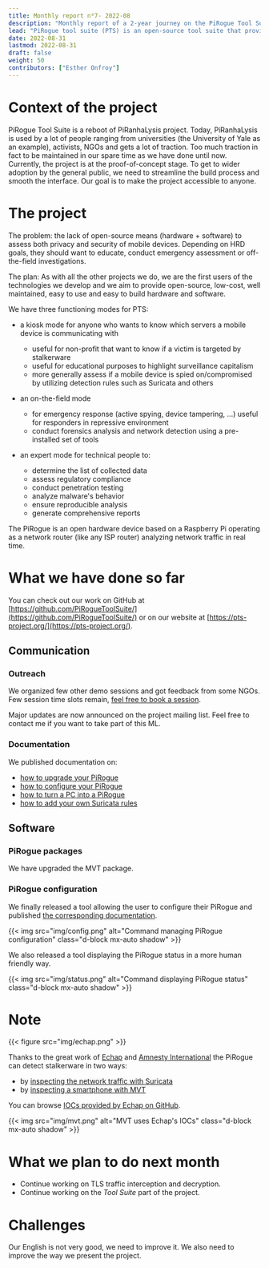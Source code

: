 ```yaml
---
title: Monthly report n⁰7- 2022-08
description: "Monthly report of a 2-year journey on the PiRogue Tool Suite project"
lead: "PiRogue tool suite (PTS) is an open-source tool suite that provides a comprehensive mobile forensic and network traffic analysis platform."
date: 2022-08-31
lastmod: 2022-08-31
draft: false
weight: 50
contributors: ["Esther Onfroy"]
---
```


# Context of the project
PiRogue Tool Suite is a reboot of PiRanhaLysis project. Today, PiRanhaLysis is used by a lot of people ranging from universities (the University of Yale as an example), activists, NGOs and gets a lot of traction. Too much traction in fact to be maintained in our spare time as we have done until now. Currently, the project is at the proof-of-concept stage. To get to wider adoption by the general public, we need to streamline the build process and smooth the interface. Our goal is to make the project accessible to anyone.

# The project
The problem: the lack of open-source means (hardware + software) to assess both privacy and security of mobile devices. Depending on HRD goals, they should want to educate, conduct emergency assessment or off-the-field investigations.

The plan: As with all the other projects we do, we are the first users of the technologies we develop and we aim to provide open-source, low-cost, well maintained, easy to use and easy to build hardware and software. 

We have three functioning modes for PTS:

- a kiosk mode for anyone who wants to know which servers a mobile device is communicating with
  - useful for non-profit that want to know if a victim is targeted by stalkerware
  - useful for educational purposes to highlight surveillance capitalism
  - more generally assess if a mobile device is spied on/compromised by utilizing detection rules such as Suricata and others

- an on-the-field mode
  - for emergency response (active spying, device tampering, ...) useful for responders in repressive environment
  - conduct forensics analysis and network detection using a pre-installed set of tools

- an expert mode for technical people to:
  - determine the list of collected data
  - assess regulatory compliance
  - conduct penetration testing 
  - analyze malware's behavior
  - ensure reproducible analysis
  - generate comprehensive reports

The PiRogue is an open hardware device based on a Raspberry Pi operating as a network router (like any ISP router) analyzing network traffic in real time. 

# What we have done so far
You can check out our work on GitHub at [https://github.com/PiRogueToolSuite/](https://github.com/PiRogueToolSuite/) or on our website at [https://pts-project.org/](https://pts-project.org/).

## Communication

### Outreach
We organized few other demo sessions and got feedback from some NGOs. Few session time slots remain, [feel free to book a session](https://framadate.org/cHlg9UnuzL7LAErP).

Major updates are now announced on the project mailing list. Feel free to contact me if you want to take part of this ML.

### Documentation
We published documentation on:

* [how to upgrade your PiRogue](https://pts-project.org/docs/pirogue/operating-system/#upgrade)
* [how to configure your PiRogue](https://pts-project.org/docs/pirogue/configuration/)
* [how to turn a PC into a PiRogue](https://pts-project.org/docs/recipes/turn-a-regular-pc-into-a-pirogue/)
* [how to add your own Suricata rules](https://pts-project.org/docs/recipes/add-your-own-suricata-rules-to-pirogue/)

## Software

### PiRogue packages
We have upgraded the MVT package.

### PiRogue configuration
We finally released a tool allowing the user to configure their PiRogue and published [the corresponding documentation](https://pts-project.org/docs/pirogue/configuration/).

{{< img src="img/config.png" alt="Command managing PiRogue configuration" class="d-block mx-auto shadow" >}}

We also released a tool displaying the PiRogue status in a more human friendly way.

{{< img src="img/status.png" alt="Command displaying PiRogue status" class="d-block mx-auto shadow" >}}

# Note
{{< figure src="img/echap.png"  >}}

Thanks to the great work of [Echap](https://echap.eu.org) and [Amnesty International](https://www.amnesty.org/en/) the PiRogue can detect stalkerware in two ways:

* by [inspecting the network traffic with Suricata](https://pts-project.org/guides/g2/)
* by [inspecting a smartphone with MVT](https://pts-project.org/docs/recipes/device-forensics-with-mvt/)

You can browse [IOCs provided by Echap on GitHub](https://github.com/AssoEchap/stalkerware-indicators).

{{< img src="img/mvt.png" alt="MVT uses Echap's IOCs" class="d-block mx-auto shadow" >}}

# What we plan to do next month
- Continue working on TLS traffic interception and decryption.
- Continue working on the *Tool Suite* part of the project. 

# Challenges
Our English is not very good, we need to improve it. We also need to improve the way we present the project.
